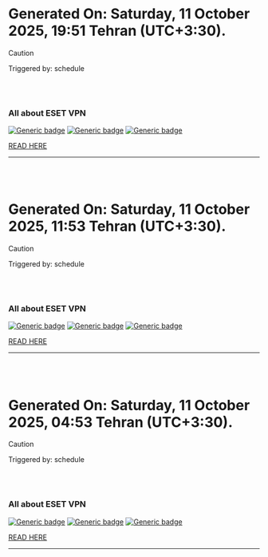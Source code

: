# Generated On: Saturday, 11 October 2025, 19:51 Tehran (UTC+3:30).

> [!CAUTION]
> Triggered by: schedule

<br><br>

### All about ESET VPN


[![Generic badge](https://img.shields.io/badge/Download-Android-green.svg)](https://play.google.com/store/apps/details?id=com.eset.vpn)
[![Generic badge](https://img.shields.io/badge/Download-ios-white.svg)](https://apps.apple.com/us/app/eset-vpn/id6463002278)
[![Generic badge](https://img.shields.io/badge/Download-windows-blue.svg)](https://download.eset.com/com/eset/apps/home/vpn/windows/latest/eset_vpn_installer.exe)
  

[READ HERE](https://t.me/F_NiREvil/2113)

---

<br><br>

# Generated On: Saturday, 11 October 2025, 11:53 Tehran (UTC+3:30).

> [!CAUTION]
> Triggered by: schedule

<br><br>

### All about ESET VPN


[![Generic badge](https://img.shields.io/badge/Download-Android-green.svg)](https://play.google.com/store/apps/details?id=com.eset.vpn)
[![Generic badge](https://img.shields.io/badge/Download-ios-white.svg)](https://apps.apple.com/us/app/eset-vpn/id6463002278)
[![Generic badge](https://img.shields.io/badge/Download-windows-blue.svg)](https://download.eset.com/com/eset/apps/home/vpn/windows/latest/eset_vpn_installer.exe)
  

[READ HERE](https://t.me/F_NiREvil/2113)

---

<br><br>

# Generated On: Saturday, 11 October 2025, 04:53 Tehran (UTC+3:30).

> [!CAUTION]
> Triggered by: schedule

<br><br>

### All about ESET VPN


[![Generic badge](https://img.shields.io/badge/Download-Android-green.svg)](https://play.google.com/store/apps/details?id=com.eset.vpn)
[![Generic badge](https://img.shields.io/badge/Download-ios-white.svg)](https://apps.apple.com/us/app/eset-vpn/id6463002278)
[![Generic badge](https://img.shields.io/badge/Download-windows-blue.svg)](https://download.eset.com/com/eset/apps/home/vpn/windows/latest/eset_vpn_installer.exe)
  

[READ HERE](https://t.me/F_NiREvil/2113)

---

<br><br>

